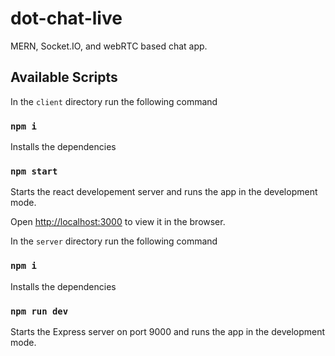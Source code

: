 # dot-chat-live

MERN, Socket.IO, and webRTC based chat app.

## Available Scripts

In the `client` directory run the following command

### `npm i`

Installs the dependencies

### `npm start`

Starts the react developement server and runs the app in the development mode.

Open [http://localhost:3000](http://localhost:3000) to view it in the browser.

In the `server` directory run the following command

### `npm i`

Installs the dependencies

### `npm run dev`

Starts the Express server on port 9000 and runs the app in the development mode.

